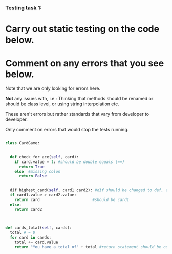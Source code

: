 ### Testing task 1:

# Carry out static testing on the code below.
# Comment on any errors that you see below.

Note that we are only looking for errors here.

**Not** any issues with, i.e.: 
Thinking that methods should be renamed or should be class level, or using string interpolation etc. 

These aren't errors but rather standards that vary from developer to developer. 

Only comment on errors that would stop the tests running.

```python

class CardGame:


  def check_for_ace(self, card):
    if card.value = 1: #should be double equals (==)
      return True
    else  #missing colon
      return False
   

  dif highest_card(self, card1 card2): #dif should be changed to def, also no comma inbetween params
  if card1.value > card2.value:
    return card                       #should be card1
  else:
    return card2
  


def cards_total(self, cards):
  total # = 0
  for card in cards:
    total += card.value
    return "You have a total of" + total #return statement should be outside of for loop and a space should be after the last word
  
```
